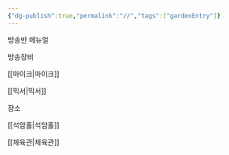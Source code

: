 ```yaml
---
{"dg-publish":true,"permalink":"//","tags":["gardenEntry"]}
---
```


방송반 메뉴얼

방송장비

[[마이크\|마이크]]

[[믹서\|믹서]]

 장소

[[석암홀\|석암홀]]

[[체육관\|체육관]]
